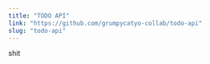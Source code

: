 ```yaml
---
title: "TODO API"
link: "https://github.com/grumpycatyo-collab/todo-api"
slug: "todo-api"
--- 
```



shit